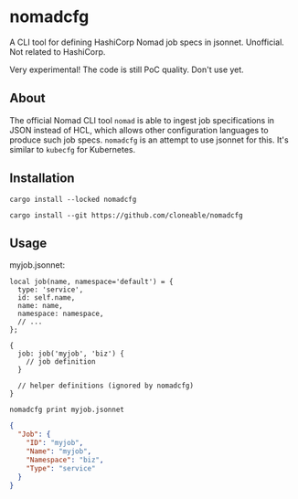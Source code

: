 # nomadcfg

A CLI tool for defining HashiCorp Nomad job specs in jsonnet. Unofficial. Not
related to HashiCorp.

Very experimental! The code is still PoC quality. Don't use yet.

## About

The official Nomad CLI tool `nomad` is able to ingest job specifications in JSON
instead of HCL, which allows other configuration languages to produce such job
specs. `nomadcfg` is an attempt to use jsonnet for this. It's similar to
`kubecfg` for Kubernetes.

## Installation

```shell
cargo install --locked nomadcfg
```

```shell
cargo install --git https://github.com/cloneable/nomadcfg
```

## Usage

myjob.jsonnet:

```jsonnet
local job(name, namespace='default') = {
  type: 'service',
  id: self.name,
  name: name,
  namespace: namespace,
  // ...
};

{
  job: job('myjob', 'biz') {
    // job definition
  }

  // helper definitions (ignored by nomadcfg)
}
```

```shell
nomadcfg print myjob.jsonnet
```

```json
{
  "Job": {
    "ID": "myjob",
    "Name": "myjob",
    "Namespace": "biz",
    "Type": "service"
  }
}
```
